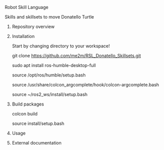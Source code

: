 Robot Skill Language

Skills and skillsets to move Donatello Turtle

1. Repository overview

2. Installation
   
   Start by changing directory to your workspace!
   
   git clone https://github.com/me2m/RSL_Donatello_Skillsets.git

   sudo apt install ros-humble-desktop-full

   source /opt/ros/humble/setup.bash

   source /usr/share/colcon_argcomplete/hook/colcon-argcomplete.bash

   source ~/ros2_ws/install/setup.bash


4. Build packages
   
   colcon build
   
   source install/setup.bash
   
4. Usage

5. External documentation
